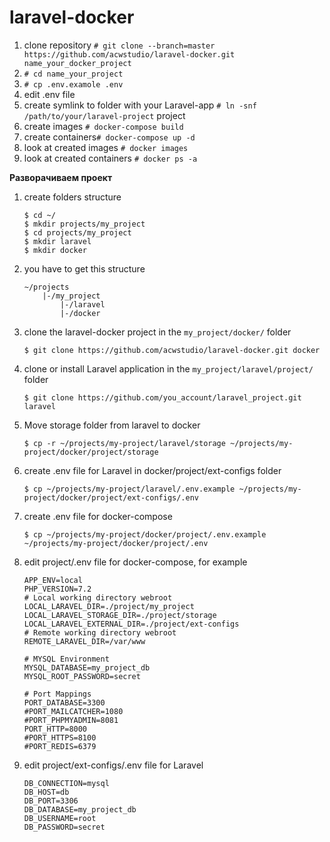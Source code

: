 # laravel-docker

1. clone repository `# git clone --branch=master https://github.com/acwstudio/laravel-docker.git name_your_docker_project`
2. `# cd name_your_project`
3. `# cp .env.examole .env`
4. edit .env file
5. create symlink to folder with your Laravel-app `# ln -snf /path/to/your/laravel-project` project
6. create images `# docker-compose build`
7. create containers`# docker-compose up -d`
8. look at created images `# docker images`
9. look at created containers `# docker ps -a`

**Разворачиваем проект**

1. create folders structure 
    ```console 
   $ cd ~/
   $ mkdir projects/my_project
   $ cd projects/my_project
   $ mkdir laravel
   $ mkdir docker
   ```
1. you have to get this structure
    ```console
   ~/projects
        |-/my_project
            |-/laravel
            |-/docker
    ```
1. clone the laravel-docker project in the `my_project/docker/` folder
    ```consol
   $ git clone https://github.com/acwstudio/laravel-docker.git docker
    ```
1. clone or install Laravel application in the `my_project/laravel/project/` folder
    ```console
   $ git clone https://github.com/you_account/laravel_project.git laravel
    ```
1. Move storage folder from laravel to docker
    ```console
   $ cp -r ~/projects/my-project/laravel/storage ~/projects/my-project/docker/project/storage
    ```
1. create .env file for Laravel in docker/project/ext-configs folder
    ```console
    $ cp ~/projects/my-project/laravel/.env.example ~/projects/my-project/docker/project/ext-configs/.env
   ```
1. create .env file for docker-compose
    ```console
    $ cp ~/projects/my-project/docker/project/.env.example ~/projects/my-project/docker/project/.env
1. edit project/.env file for docker-compose, for example
    ```dotenv
   APP_ENV=local
   PHP_VERSION=7.2
   # Local working directory webroot
   LOCAL_LARAVEL_DIR=./project/my_project
   LOCAL_LARAVEL_STORAGE_DIR=./project/storage
   LOCAL_LARAVEL_EXTERNAL_DIR=./project/ext-configs
   # Remote working directory webroot
   REMOTE_LARAVEL_DIR=/var/www
   
   # MYSQL Environment
   MYSQL_DATABASE=my_project_db
   MYSQL_ROOT_PASSWORD=secret
   
   # Port Mappings
   PORT_DATABASE=3300
   #PORT_MAILCATCHER=1080
   #PORT_PHPMYADMIN=8081
   PORT_HTTP=8000
   #PORT_HTTPS=8100
   #PORT_REDIS=6379
    ```
1. edit project/ext-configs/.env file for Laravel
    ```dotenv
    DB_CONNECTION=mysql
    DB_HOST=db
    DB_PORT=3306
    DB_DATABASE=my_project_db
    DB_USERNAME=root
    DB_PASSWORD=secret
    ```